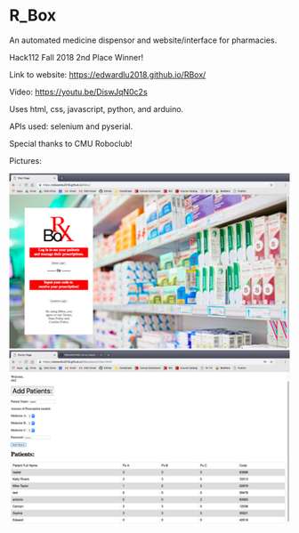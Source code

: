 # R_Box
An automated medicine dispensor and website/interface for pharmacies.

Hack112 Fall 2018 2nd Place Winner!

Link to website:
https://edwardlu2018.github.io/RBox/

Video:
https://youtu.be/DiswJqN0c2s 

Uses html, css, javascript, python, and arduino.

APIs used: selenium and pyserial.

Special thanks to CMU Roboclub!

Pictures:

![alt text](https://github.com/EdwardLu2018/RBox/blob/master/frontPage.png)
![alt text](https://github.com/EdwardLu2018/RBox/blob/master/tablePage.png)
